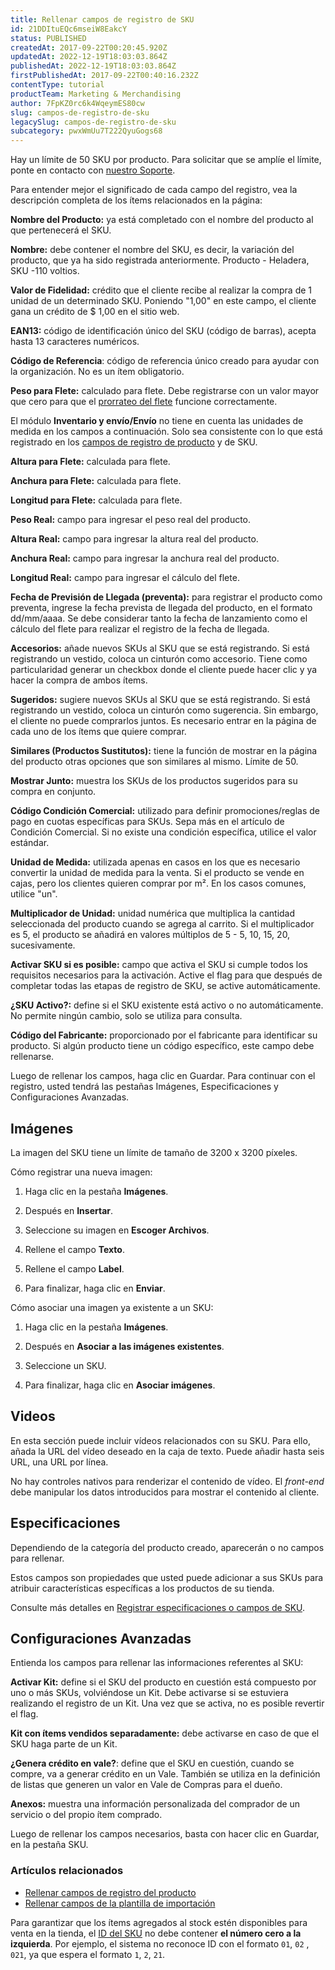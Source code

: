 ```yaml
---
title: Rellenar campos de registro de SKU
id: 21DDItuEQc6mseiW8EakcY
status: PUBLISHED
createdAt: 2017-09-22T00:20:45.920Z
updatedAt: 2022-12-19T18:03:03.864Z
publishedAt: 2022-12-19T18:03:03.864Z
firstPublishedAt: 2017-09-22T00:40:16.232Z
contentType: tutorial
productTeam: Marketing & Merchandising
author: 7FpKZ0rc6k4WqeymES80cw
slug: campos-de-registro-de-sku
legacySlug: campos-de-registro-de-sku
subcategory: pwxWmUu7T222QyuGogs68
---
```


<div class="alert alert-warning">
  <p>Hay un límite de 50 SKU por producto. Para solicitar que se amplíe el límite, ponte en contacto con <a href= "https://support.vtex.com/hc/es-419/requests">nuestro Soporte</a>.</p>
</div>

Para entender mejor el significado de cada campo del registro, vea la descripción completa de los ítems relacionados en la página:

__Nombre del Producto:__ ya está completado con el nombre del producto al que pertenecerá el SKU.

__Nombre:__ debe contener el nombre del SKU, es decir, la variación del producto, que ya ha sido registrada anteriormente. Producto - Heladera, SKU -110 voltios.

__Valor de Fidelidad:__ crédito que el cliente recibe al realizar la compra de 1 unidad de un determinado SKU. Poniendo "1,00" en este campo, el cliente gana un crédito de $ 1,00 en el sitio web.

__EAN13:__ código de identificación único del SKU (código de barras), acepta hasta 13 caracteres numéricos.

__Código de Referencia__: código de referencia único creado para ayudar con la organización. No es un ítem obligatorio.

__Peso para Flete:__ calculado para flete. Debe registrarse con un valor mayor que cero para que el <a href="https://help.vtex.com/es/tutorial/como-se-realiza-el-prorrateo-del-flete--frequentlyAskedQuestions_155">prorrateo del flete</a> funcione correctamente.

<div class = "alert alert-info">
<p>El módulo <b>Inventario y envío/Envío</b> no tiene en cuenta las unidades de medida en los campos a continuación. Solo sea consistente con lo que está registrado en los <a href="https://help.vtex.com/es/tutorial/campos-de-cadastro-de-produto--4dYXWIK3zyS8IceKkQseke">campos de registro de producto</a> y de SKU.</p>
</div>

__Altura para Flete:__ calculada para flete.

__Anchura para Flete:__ calculada para flete.

__Longitud para Flete:__ calculada para flete.

__Peso Real:__ campo para ingresar el peso real del producto.

__Altura Real:__ campo para ingresar la altura real del producto.

__Anchura Real:__ campo para ingresar la anchura real del producto.

__Longitud Real:__ campo para ingresar el cálculo del flete.

__Fecha de Previsión de Llegada (preventa):__ para registrar el producto como preventa, ingrese la fecha prevista de llegada del producto, en el formato dd/mm/aaaa. Se debe considerar tanto la fecha de lanzamiento como el cálculo del flete para realizar el registro de la fecha de llegada.

__Accesorios:__ añade nuevos SKUs al SKU que se está registrando. Si está registrando un vestido, coloca un cinturón como accesorio. Tiene como particularidad generar un checkbox donde el cliente puede hacer clic y ya hacer la compra de ambos  ítems.

__Sugeridos:__ sugiere nuevos SKUs al SKU que se está registrando. Si está registrando un vestido, coloca un cinturón como sugerencia. Sin embargo, el cliente no puede comprarlos juntos. Es necesario entrar en la página de cada uno de los ítems que quiere comprar.

__Similares (Productos Sustitutos):__ tiene la función de mostrar en la página del producto otras opciones que son similares al mismo. Límite de 50.

__Mostrar Junto:__ muestra los SKUs de los productos sugeridos para su compra en conjunto. 

__Código Condición Comercial:__ utilizado para definir promociones/reglas de pago en cuotas específicas para SKUs. Sepa más en el artículo de Condición Comercial. Si no existe una condición específica, utilice el valor estándar.

__Unidad de Medida:__ utilizada apenas en casos en los que es necesario convertir la unidad de medida para la venta. Si el producto se vende en cajas, pero los clientes quieren comprar por m². En los casos comunes, utilice "un".

__Multiplicador de Unidad:__ unidad numérica que multiplica la cantidad seleccionada del producto cuando se agrega al  carrito. Si el multiplicador es 5, el producto se añadirá en valores múltiplos de 5 - 5, 10, 15, 20, sucesivamente. 

__Activar SKU si es posible:__ campo que activa el SKU si cumple todos los requisitos necesarios para la activación. Active el flag para que después de completar todas las etapas de registro de SKU, se active automáticamente.

__¿SKU Activo?:__ define si el SKU existente está activo o no automáticamente. No permite ningún cambio, solo se utiliza para consulta.

__Código del Fabricante:__ proporcionado por el fabricante para identificar su producto. Si algún producto tiene un código específico, este campo debe rellenarse.

Luego de rellenar los campos, haga clic en Guardar. Para continuar con el registro, usted tendrá las pestañas Imágenes, Especificaciones y Configuraciones Avanzadas.

## Imágenes

<div class="alert alert-info">
  <p>La imagen del SKU tiene un límite de tamaño de 3200 x 3200 píxeles.</p>
</div>

Cómo registrar una nueva imagen:

1. Haga clic en la pestaña __Imágenes__.

2. Después en __Insertar__.

3. Seleccione su imagen en __Escoger Archivos__.

4. Rellene el campo __Texto__.

5. Rellene el campo __Label__.

6. Para finalizar, haga clic en __Enviar__.

Cómo asociar una imagen ya existente a un SKU:

1. Haga clic en la pestaña __Imágenes__.

2. Después en __Asociar a las imágenes existentes__.

3. Seleccione un SKU.

6. Para finalizar, haga clic en __Asociar imágenes__.

## Videos

En esta sección puede incluir vídeos relacionados con su SKU. Para ello, añada la URL del vídeo deseado en la caja de texto. Puede añadir hasta seis URL, una URL por línea.

No hay controles nativos para renderizar el contenido de vídeo. El *front-end* debe manipular los datos introducidos para mostrar el contenido al cliente.

## Especificaciones

Dependiendo de la categoría del producto creado, aparecerán o no campos para rellenar.

Estos campos son propiedades que usted puede adicionar a sus SKUs para atribuir características específicas a los productos de su tienda.

Consulte más detalles en [Registrar especificaciones o campos de SKU](https://help.vtex.com/es/tutorial/registrar-especificaciones-o-campos-de-sku--tutorials_119).

## Configuraciones Avanzadas

Entienda los campos para rellenar las informaciones referentes al SKU:

__Activar Kit:__ define si el SKU del producto en cuestión está compuesto por uno o más SKUs, volviéndose un Kit. Debe activarse si se estuviera realizando el registro de un Kit. Una vez que se activa, no es posible revertir el flag.

__Kit con ítems vendidos separadamente:__ debe activarse en caso de que el SKU haga parte de un Kit.

__¿Genera crédito en vale?__: define que el SKU en cuestión, cuando se compre, va a generar crédito en un Vale. También se utiliza en la definición de listas que generen un valor en Vale de Compras para el dueño.  

__Anexos:__ muestra una información personalizada del comprador de un servicio o del propio ítem comprado.

Luego de rellenar los campos necesarios, basta con hacer clic en Guardar, en la pestaña SKU.

### Artículos relacionados

- [Rellenar campos de registro del producto](/es/tutorial/campos-de-registro-de-producto--4dYXWIK3zyS8IceKkQseke)
- [Rellenar campos de la plantilla de importación](/es/tutorial/preencher-campos-da-planilha-de-importacao--4nYhx63Q5yokQWaMguaIgI)

<div class="alert alert-danger">
 Para garantizar que los ítems agregados al stock estén disponibles para venta en la tienda, el <a href="url">ID del SKU</a> no debe contener <b>el número cero a la izquierda</b>. Por ejemplo, el sistema no reconoce ID con el formato <code>01</code>, <code>02</code> , <code>021</code>, ya que espera el formato <code>1</code>, <code>2</code>, <code>21</code>.
</div>

